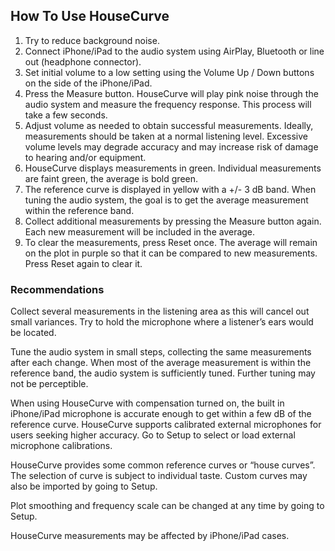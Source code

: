 ## How To Use HouseCurve

1. Try to reduce background noise.
2. Connect iPhone/iPad to the audio system using AirPlay, Bluetooth or line out (headphone connector).
3. Set initial volume to a low setting using the Volume Up / Down buttons on the side of the iPhone/iPad.
4. Press the Measure button.  HouseCurve will play pink noise through the audio system and measure the frequency response.  This process will take a few seconds.
5. Adjust volume as needed to obtain successful measurements.  Ideally, measurements should be taken at a normal listening level.  Excessive volume levels may degrade accuracy and may increase risk of damage to hearing and/or equipment.
6. HouseCurve displays measurements in green.  Individual measurements are faint green, the average is bold green.
7. The reference curve is displayed in yellow with a +/- 3 dB band.  When tuning the audio system, the goal is to get the average measurement within the reference band.
8. Collect additional measurements by pressing the Measure button again.  Each new measurement will be included in the average.
9. To clear the measurements, press Reset once.  The average will remain on the plot in purple so that it can be compared to new measurements.  Press Reset again to clear it.

### Recommendations

Collect several measurements in the listening area as this will cancel out small variances.  Try to hold the microphone where a listener’s ears would be located.

Tune the audio system in small steps, collecting the same measurements after each change.  When most of the average measurement is within the reference band, the audio system is sufficiently tuned.  Further tuning may not be perceptible.

When using HouseCurve with compensation turned on, the built in iPhone/iPad microphone is accurate enough to get within a few dB of the reference curve.  HouseCurve supports calibrated external microphones for users seeking higher accuracy.  Go to Setup to select or load external microphone calibrations.

HouseCurve provides some common reference curves or “house curves”.  The selection of curve is subject to individual taste.  Custom curves may also be imported by going to Setup.

Plot smoothing and frequency scale can be changed at any time by going to Setup.

HouseCurve measurements may be affected by iPhone/iPad cases.

